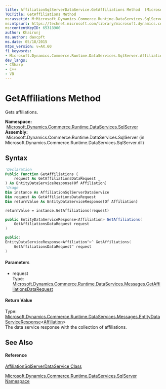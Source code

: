 ```yaml
---
title: AffiliationSqlServerDataService.GetAffiliations Method  (Microsoft.Dynamics.Commerce.Runtime.DataServices.SqlServer)
TOCTitle: GetAffiliations Method
ms:assetid: M:Microsoft.Dynamics.Commerce.Runtime.DataServices.SqlServer.AffiliationSqlServerDataService.GetAffiliations(Microsoft.Dynamics.Commerce.Runtime.DataServices.Messages.GetAffiliationsDataRequest)
ms:mtpsurl: https://technet.microsoft.com/library/microsoft.dynamics.commerce.runtime.dataservices.sqlserver.affiliationsqlserverdataservice.getaffiliations(v=AX.60)
ms:contentKeyID: 65318900
author: Khairunj
ms.author: daxcpft
ms.date: 05/18/2015
mtps_version: v=AX.60
f1_keywords:
- Microsoft.Dynamics.Commerce.Runtime.DataServices.SqlServer.AffiliationSqlServerDataService.GetAffiliations
dev_langs:
- CSharp
- C++
- VB
---
```


# GetAffiliations Method

Gets affiliations.

**Namespace:**  [Microsoft.Dynamics.Commerce.Runtime.DataServices.SqlServer](microsoft-dynamics-commerce-runtime-dataservices-sqlserver-namespace.md)  
**Assembly:**  Microsoft.Dynamics.Commerce.Runtime.DataServices.SqlServer (in Microsoft.Dynamics.Commerce.Runtime.DataServices.SqlServer.dll)

## Syntax

``` vb
'Declaration
Public Function GetAffiliations ( _
    request As GetAffiliationsDataRequest _
) As EntityDataServiceResponse(Of Affiliation)
'Usage
Dim instance As AffiliationSqlServerDataService
Dim request As GetAffiliationsDataRequest
Dim returnValue As EntityDataServiceResponse(Of Affiliation)

returnValue = instance.GetAffiliations(request)
```

``` csharp
public EntityDataServiceResponse<Affiliation> GetAffiliations(
    GetAffiliationsDataRequest request
)
```

``` c++
public:
EntityDataServiceResponse<Affiliation^>^ GetAffiliations(
    GetAffiliationsDataRequest^ request
)
```

#### Parameters

  - request  
    Type: [Microsoft.Dynamics.Commerce.Runtime.DataServices.Messages.GetAffiliationsDataRequest](getaffiliationsdatarequest-class-microsoft-dynamics-commerce-runtime-dataservices-messages.md)  

#### Return Value

Type: [Microsoft.Dynamics.Commerce.Runtime.DataServices.Messages.EntityDataServiceResponse](entitydataserviceresponse-t-class-microsoft-dynamics-commerce-runtime-dataservices-messages.md)\<[Affiliation](affiliation-class-microsoft-dynamics-commerce-runtime-datamodel.md)\>  
The data service response with the collection of affiliations.  

## See Also

#### Reference

[AffiliationSqlServerDataService Class](affiliationsqlserverdataservice-class-microsoft-dynamics-commerce-runtime-dataservices-sqlserver.md)

[Microsoft.Dynamics.Commerce.Runtime.DataServices.SqlServer Namespace](microsoft-dynamics-commerce-runtime-dataservices-sqlserver-namespace.md)

